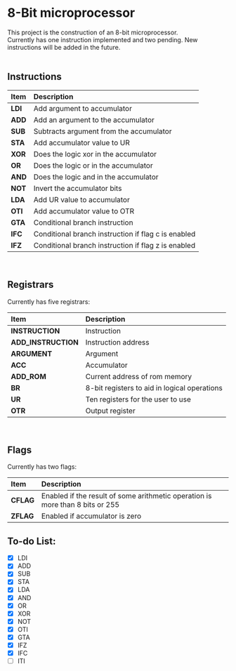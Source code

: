 # 8-Bit microprocessor

This project is the construction of an 8-bit microprocessor. <br>
Currently has one instruction implemented and two pending. New instructions will be added in the future.<br>
<br>

## Instructions

| Item    | Description                                         |
| :------ | :-------------------------------------------------- |
| **LDI** | Add argument to accumulator                         |
| **ADD** | Add an argument to the accumulator                  |
| **SUB** | Subtracts argument from the accumulator             |
| **STA** | Add accumulator value to UR                         |
| **XOR** | Does the logic xor in the accumulator               |
| **OR**  | Does the logic or in the accumulator                |
| **AND** | Does the logic and in the accumulator               |
| **NOT** | Invert the accumulator bits                         |
| **LDA** | Add UR value to accumulator                         |
| **OTI** | Add accumulator value to OTR                        |
| **GTA** | Conditional branch instruction                      |
| **IFC** | Conditional branch instruction if flag c is enabled |
| **IFZ** | Conditional branch instruction if flag z is enabled |

<br>

## Registrars

Currently has five registrars:<br>

| Item                | Description                                  |
| :------------------ | :------------------------------------------- |
| **INSTRUCTION**     | Instruction                                  |
| **ADD_INSTRUCTION** | Instruction address                          |
| **ARGUMENT**        | Argument                                     |
| **ACC**             | Accumulator                                  |
| **ADD_ROM**         | Current address of rom memory                |
| **BR**              | 8-bit registers to aid in logical operations |
| **UR**              | Ten registers for the user to use            |
| **OTR**             | Output register                              |

<br>

## Flags

Currently has two flags:<br>

| Item      | Description                                                                   |
| :-------- | :---------------------------------------------------------------------------- |
| **CFLAG** | Enabled if the result of some arithmetic operation is more than 8 bits or 255 |
| **ZFLAG** | Enabled if accumulator is zero                                                |

## To-do List:

- [x] LDI
- [x] ADD
- [x] SUB
- [x] STA
- [x] LDA
- [x] AND
- [x] OR
- [x] XOR
- [x] NOT
- [x] OTI
- [x] GTA
- [x] IFZ
- [x] IFC
- [ ] ITI

